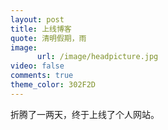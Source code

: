 ```yaml
---
layout: post
title: 上线博客
quote: 清明假期，雨
image:
      url: /image/headpicture.jpg
video: false
comments: true
theme_color: 302F2D
---
```

折腾了一两天，终于上线了个人网站。